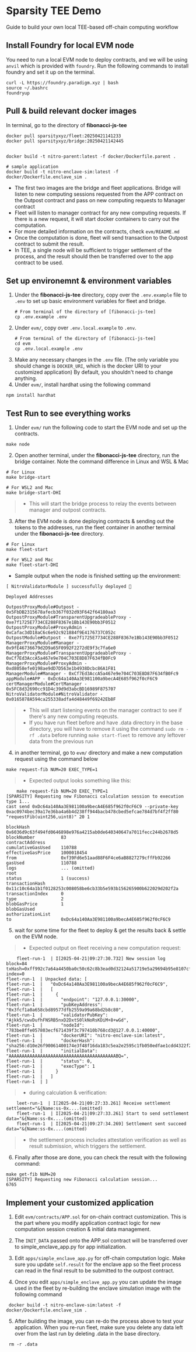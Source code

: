 # Sparsity TEE Demo

Guide to build your own local TEE-based off-chain computing workflow


## Install Foundry for local EVM node

You need to run a local EVM node to deploy contracts, and we will be using `anvil` which is provided with `foundry`. Run the following commands to install foundry and set it up on the terminal.
```
curl -L https://foundry.paradigm.xyz | bash
source ~/.bashrc
foundryup
```

## Pull & build relevant docker images
In terminal, go to the directory of **fibonacci-js-tee**
```
docker pull sparsityxyz/fleet:20250421141233
docker pull sparsityxyz/bridge:20250421142445


docker build -t nitro-parent:latest -f docker/Dockerfile.parent .

# sample application
docker build -t nitro-enclave-sim:latest -f docker/Dockerfile.enclave_sim .
```

 - The first two images are the bridge and fleet applications. Bridge will listen to new computing sessions requested from the APP contract on the Outpost contract and pass on new computing requests to Manager contract
 - Fleet will listen to manager contract for any new computing requests. If there is a new request, it will start docker containers to carry out the computation.
 - For more detailed information on the contracts, check `evm/README.md`
 - Once the computation is done, fleet will send transaction to the Outpost contract to submit the result.
 - In TEE, a single node will be sufficient to trigger settlement of the process, and the result should then be transferred over to the app contract to be used.

## Set up environemnt & environment variables

1. Under the **fibonacci-js-tee** directory, copy over the `.env.example` file to `.env` to set up basic environment variables for fleet and bridge.
   ```
   # From terminal of the directory of [fibonacci-js-tee]
   cp .env.example .env
   ```
2. Under `evm/`, copy over `.env.local.example` to `.env`.
   ```
   # From terminal of the directory of [fibonacci-js-tee]
   cd evm
   cp .env.local.example .env
   ```
3. Make any necessary changes in the `.env` file. (The only variable you should change is `DOCKER_URI`, which is the docker URI to your customized application) By default, you shouldn't need to change anything.
4. Under `evm/`, install hardhat using the following command
```
npm install hardhat
```

## Test Run to see everything works
1. Under `evm/` run the following code to start the EVM node and set up the contracts. 
```
make node
```

2. Open another terminal, under the **fibonacci-js-tee** directory, run the bridge container. Note the command difference in Linux and WSL & Mac
```
# For Linux
make bridge-start

# For WSL2 and Mac
make bridge-start-DHI
```

 > - This will start the bridge process to relay the events between manager and outpost contracts.

3. After the EVM node is done deploying contracts & sending out the tokens to the addresses, run the fleet container in another terminal under the **fibonacci-js-tee** directory.
```
# For Linux
make fleet-start

# For WSL2 and Mac
make fleet-start-DHI
```


 - Sample output when the node is finished setting up the environment:
```
[ NitroValidatorModule ] successfully deployed 🚀

Deployed Addresses

OutpostProxyModule#Outpost - 0x5FbDB2315678afecb367f032d93F642f64180aa3
OutpostProxyModule#TransparentUpgradeableProxy - 0xe7f1725E7734CE288F8367e1Bb143E90bb3F0512
OutpostProxyModule#ProxyAdmin - 0xCafac3dD18aC6c6e92c921884f9E4176737C052c
OutpostModule#Outpost - 0xe7f1725E7734CE288F8367e1Bb143E90bb3F0512
ManagerProxyModule#Manager - 0x9fE46736679d2D9a65F0992F2272dE9f3c7fa6e0
ManagerProxyModule#TransparentUpgradeableProxy - 0xCf7Ed3AccA5a467e9e704C703E8D87F634fB0Fc9
ManagerProxyModule#ProxyAdmin - 0xd8058efe0198ae9dD7D563e1b4938Dcbc86A1F81
ManagerModule#Manager - 0xCf7Ed3AccA5a467e9e704C703E8D87F634fB0Fc9
appModule#APP - 0xDc64a140Aa3E981100a9becA4E685f962f0cF6C9
certManagerModule#CertManager - 0x5FC8d32690cc91D4c39d9d3abcBD16989F875707
NitroValidatorModule#NitroValidator - 0x0165878A594ca255338adfa4d48449f69242Eb8F
```

 > - This will start listening events on the manager contract to see if there's any new computing reqeusts.
 > - If you have run fleet before and have .data directory in the base directory, you will have to remove it using the command `sudo rm -rf .data` before running `make start-fleet` to remove any leftover data from the previous run

4. in another terminal, go to `evm/` directory and make a new computation request using the command below
```
make request-fib NUM=20 EXEC_TYPE=1
```

 > - Expected output looks something like this:
 ```
     make request-fib NUM=20 EXEC_TYPE=1
[SPARSITY] Requesting new Fibonacci calculation session to execution type 1...
cast send 0xDc64a140Aa3E981100a9becA4E685f962f0cF6C9 --private-key 0xac0974bec39a17e36ba4a6b4d238ff944bacb478cbed5efcae784d7bf4f2ff80 "requestFib(uint256,uint8)" 20 1

blockHash            0x6036d9c63f494fd0646898e976a4215ab0de640340647a7011fecc244b2678d5
blockNumber          83
contractAddress      
cumulativeGasUsed    110788
effectiveGasPrice    1000018454
from                 0xf39Fd6e51aad88F6F4ce6aB8827279cffFb92266
gasUsed              110788
logs                 ... (omitted)
root                 
status               1 (success)
transactionHash      0x11c10c64a1b1f0128253c008058be6cb33b5e593b156265900b622029d202f2a
transactionIndex     0
type                 2
blobGasPrice         1
blobGasUsed          
authorizationList    
to                   0xDc64a140Aa3E981100a9becA4E685f962f0cF6C9
 ```

5. wait for some time for the fleet to deploy & get the results back & settle on the EVM node.

 > - Expected output on fleet receiving a new computation request:
 ```
     fleet-run-1  | I[2025-04-21|09:27:30.732] New session log                              block=84 txHash=0xff992c7a64a4450ba0c50c62c8b3ead0d32124a51719e5a29694b95e8107cfe7 index=0
fleet-run-1  | Unpacked data: [
fleet-run-1  |   "0xDc64a140Aa3E981100a9becA4E685f962f0cF6C9",
fleet-run-1  |   [
fleet-run-1  |     {
fleet-run-1  |       "endpoint": "127.0.0.1:30000",
fleet-run-1  |       "pubKeyAddress": "0x3fcf1a0a658cbd89577dfb2559a99a68bd2b8c80",
fleet-run-1  |       "validatorPubKey": "Ajkk5/cwvDufhFNSRB5nxD2DxtS0lkNoRsKDiM+8+wGd",
fleet-run-1  |       "nodeId": "783be8ffe057803ecf671439f3c797410b768cd3@127.0.0.1:40000",
fleet-run-1  |       "dockerURI": "nitro-enclave-sim:latest",
fleet-run-1  |       "dockerHash": "sha256:d10e26f90061400174e3f48f16da183c5ea2e2595c1fb050edfae1cdd4322f21",
fleet-run-1  |       "initialData": "AAAAAAAAAAAAAAAAAAAAAAAAAAAAAAAAAAAAAAAAABQ=",
fleet-run-1  |       "status": 0,
fleet-run-1  |       "execType": 1
fleet-run-1  |     }
fleet-run-1  |   ]
fleet-run-1  | ]
 ```
 > - during calculation & verification:
 ```
     leet-run-1  | I[2025-04-21|09:27:33.261] Receive settlement                           settlement="&{Name:ss-0x....(omitted)
     fleet-run-1  | I[2025-04-21|09:27:33.261] Start to send settlement                     data="&{Name:ss-0x....(omitted)
     fleet-run-1  | I[2025-04-21|09:27:34.269] Settlement sent succeed                      data="&{Name:ss-0x....(omitted)
 ```
 > - the settlement process includes attestation verification as well as result submission, which triggers the settlement.

6. Finally after those are done, you can check the result with the following command:
```
make get-fib NUM=20
[SPARSITY] Requesting new Fibonacci calculation session...
6765
```

## Implement your customized application

1. Edit `evm/contracts/APP.sol` for on-chain contract customization. This is the part where you modify application contract logic for new computation session creation & initial data management.

2. The `INIT_DATA` passed onto the APP.sol contract will be transferred over to simple_enclave_app.py for app initialization.

2. Edit `apps/simple_enclave_app.py` for off-chain computation logic. Make sure you update `self.result` for the enclave app so the fleet process can read in the final result to be submitted to the outpost contract.


4. Once you edit  `apps/simple_enclave_app.py` you can update the image used in the fleet by re-building the enclave simulation image with the following command
```
 docker build -t nitro-enclave-sim:latest -f docker/Dockerfile.enclave_sim .
```

5. After building the image, you can re-do the process above to test your application. When you re-run fleet, make sure you delete any data left over from the last run by deleting .data in the base directory.
```
 rm -r .data
```

